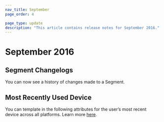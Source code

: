 ```yaml
---
nav_title: September
page_order: 4

page_type: update
description: "This article contains release notes for September 2016."
---
```


# September 2016

## Segment Changelogs
You can now see a history of changes made to a Segment.

## Most Recently Used Device
You can template in the following attributes for the user’s most recent device across all platforms. Learn more [here]({{site.baseurl}}/user_guide/personalization_and_dynamic_content/personalized_messaging/#most-recently-used-device-information).
